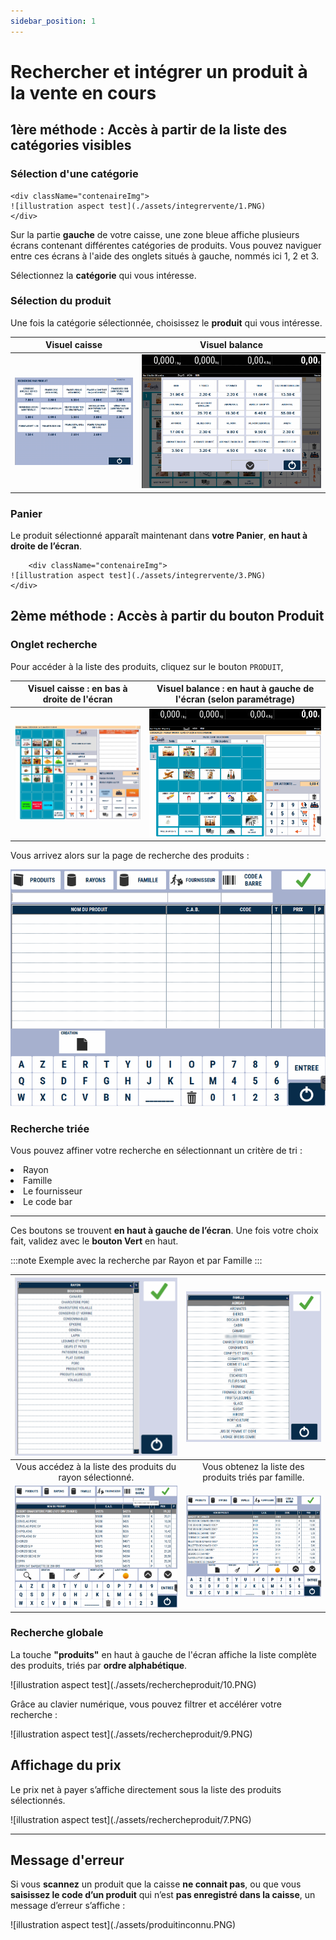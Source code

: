 ```yaml
---
sidebar_position: 1
---
```


# Rechercher et intégrer un produit à la vente en cours

## 1ère méthode : Accès à partir de la liste des catégories visibles

### Sélection d'une catégorie


    <div className="contenaireImg">
    ![illustration aspect test](./assets/integrervente/1.PNG)
    </div>


Sur la partie **gauche** de votre caisse, une zone bleue affiche plusieurs écrans contenant différentes catégories de produits. Vous pouvez naviguer entre ces écrans à l'aide des onglets situés à gauche, nommés ici 1, 2 et 3. 

Sélectionnez la **catégorie** qui vous intéresse.

### Sélection du produit

Une fois la catégorie sélectionnée, choisissez le **produit** qui vous intéresse.

| Visuel caisse | Visuel balance |
|:-----------:|:-----------:|
|![illustration aspect test](./assets/integrervente/2.PNG) | ![illustration aspect test](./assets/visuelbalanceproduit.PNG)   |


### Panier 

Le produit sélectionné apparaît maintenant dans **votre Panier**, **en haut à droite de l’écran**.

        <div className="contenaireImg">
    ![illustration aspect test](./assets/integrervente/3.PNG)
    </div>


## 2ème méthode : Accès à partir du bouton Produit

### Onglet recherche

Pour accéder à la liste des produits, cliquez sur le bouton ```PRODUIT```, 

| Visuel caisse : **en bas à droite de l'écran** | Visuel balance : **en haut à gauche de l'écran** (selon paramétrage)|
|:-----------:|:-----------:|
|![illustration aspect test](./assets/integrervente/1.PNG) | ![illustration aspect test](./assets/accueilbalance.PNG)   |


Vous arrivez alors sur la page de recherche des produits :
    <div className="contenaireImg">
    ![illustration aspect test](./assets/rechercheproduit/2.PNG)
    </div>


### Recherche triée  
Vous pouvez affiner votre recherche en sélectionnant un critère de tri :
<li>Rayon</li><li>Famille</li><li>Le fournisseur</li><li>Le code bar</li>

-----------------------------

Ces  boutons se trouvent **en haut à gauche de l’écran**. Une fois votre choix fait, validez avec le **bouton Vert** en haut. 

:::note
Exemple avec la recherche par Rayon et par Famille
:::

|<div className="contenaireImg"> ![illustration aspect test](./assets/rechercheproduit/3.PNG) </div>| <div className="contenaireImg"> ![illustration aspect test](./assets/rechercheproduit/5.PNG) </div>|
|:-----------:|:-----------:|
| Vous accédez à la liste des produits du rayon sélectionné. | Vous obtenez la liste des produits triés par famille. |
|![illustration aspect test](./assets/rechercheproduit/4.PNG) | ![illustration aspect test](./assets/rechercheproduit/8.PNG)   |

### Recherche globale

La touche **"produits"** en haut à gauche de l'écran affiche la liste complète des produits, triés par **ordre alphabétique**.

<div className="contenaireImg">
    ![illustration aspect test](./assets/rechercheproduit/10.PNG)
</div>

Grâce au clavier numérique, vous pouvez filtrer et accélérer votre recherche :

<div className="contenaireImg">
    ![illustration aspect test](./assets/rechercheproduit/9.PNG)
</div>

## Affichage du prix

Le prix net à payer s’affiche directement sous la liste des produits sélectionnés.

<div className="contenaireImg">
    ![illustration aspect test](./assets/rechercheproduit/7.PNG)
</div>

------------------------------

## Message d'erreur

Si vous **scannez** un produit que la caisse **ne connait pas**, ou que vous **saisissez le code d’un produit** qui n’est **pas enregistré dans la caisse**, un message d’erreur s’affiche : 

<div className="contenaireImg">
    ![illustration aspect test](./assets/produitinconnu.PNG)
</div>